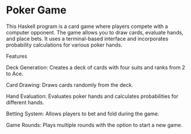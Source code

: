 # Poker Game

This Haskell program is a card game where players compete with a computer opponent. The game allows you to draw cards, evaluate hands, and place bets. It uses a terminal-based interface and incorporates probability calculations for various poker hands.

Features

Deck Generation: Creates a deck of cards with four suits and ranks from 2 to Ace.

Card Drawing: Draws cards randomly from the deck.

Hand Evaluation: Evaluates poker hands and calculates probabilities for different hands.

Betting System: Allows players to bet and fold during the game.

Game Rounds: Plays multiple rounds with the option to start a new game.
